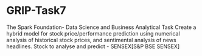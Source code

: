 # GRIP-Task7
The Spark Foundation- Data Science and Business Analytical Task
Create a hybrid model for stock price/performance prediction using numerical analysis of historical stock prices, and sentimental analysis of news headlines.
Stock to analyse and predict - SENSEX[S&P BSE SENSEX]
